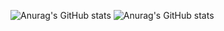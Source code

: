 ![Anurag's GitHub stats](https://github-readme-stats.vercel.app/api?username=shierru&show_icons=true&theme=cobalt)
![Anurag's GitHub stats](https://github-readme-stats.vercel.app/api/top-langs/?username=shierru&theme=cobalt&layout=compact)

